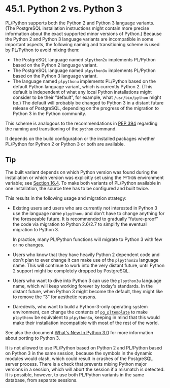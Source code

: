# 45.1. Python 2 vs. Python 3

PL/Python supports both the Python 2 and Python 3 language variants. \(The PostgreSQL installation instructions might contain more precise information about the exact supported minor versions of Python.\) Because the Python 2 and Python 3 language variants are incompatible in some important aspects, the following naming and transitioning scheme is used by PL/Python to avoid mixing them:

* The PostgreSQL language named `plpython2u` implements PL/Python based on the Python 2 language variant.
* The PostgreSQL language named `plpython3u` implements PL/Python based on the Python 3 language variant.
* The language named `plpythonu` implements PL/Python based on the default Python language variant, which is currently Python 2. \(This default is independent of what any local Python installations might consider to be their “default”, for example, what `/usr/bin/python` might be.\) The default will probably be changed to Python 3 in a distant future release of PostgreSQL, depending on the progress of the migration to Python 3 in the Python community.

This scheme is analogous to the recommendations in [PEP 394](https://www.python.org/dev/peps/pep-0394/) regarding the naming and transitioning of the `python` command.

It depends on the build configuration or the installed packages whether PL/Python for Python 2 or Python 3 or both are available.

## Tip

The built variant depends on which Python version was found during the installation or which version was explicitly set using the `PYTHON` environment variable; see [Section 16.4](https://www.postgresql.org/docs/12/install-procedure.html). To make both variants of PL/Python available in one installation, the source tree has to be configured and built twice.

This results in the following usage and migration strategy:

* Existing users and users who are currently not interested in Python 3 use the language name `plpythonu` and don't have to change anything for the foreseeable future. It is recommended to gradually “future-proof” the code via migration to Python 2.6/2.7 to simplify the eventual migration to Python 3.

  In practice, many PL/Python functions will migrate to Python 3 with few or no changes.

* Users who know that they have heavily Python 2 dependent code and don't plan to ever change it can make use of the `plpython2u` language name. This will continue to work into the very distant future, until Python 2 support might be completely dropped by PostgreSQL.
* Users who want to dive into Python 3 can use the `plpython3u` language name, which will keep working forever by today's standards. In the distant future, when Python 3 might become the default, they might like to remove the “3” for aesthetic reasons.
* Daredevils, who want to build a Python-3-only operating system environment, can change the contents of [`pg_pltemplate`](https://www.postgresql.org/docs/12/catalog-pg-pltemplate.html) to make `plpythonu` be equivalent to `plpython3u`, keeping in mind that this would make their installation incompatible with most of the rest of the world.

See also the document [What's New In Python 3.0](https://docs.python.org/3/whatsnew/3.0.html) for more information about porting to Python 3.

It is not allowed to use PL/Python based on Python 2 and PL/Python based on Python 3 in the same session, because the symbols in the dynamic modules would clash, which could result in crashes of the PostgreSQL server process. There is a check that prevents mixing Python major versions in a session, which will abort the session if a mismatch is detected. It is possible, however, to use both PL/Python variants in the same database, from separate sessions.

